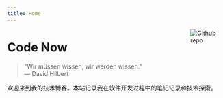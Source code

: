 ```yaml
---
title: Home
---
```


[<img src="https://simpleicons.org/icons/github.svg" style="max-width:15%;min-width:40px;float:right;" alt="Github repo" />](https://github.com/luyanfcp)

# Code Now

> "Wir müssen wissen, wir werden wissen."  
> — David Hilbert

欢迎来到我的技术博客。本站记录我在软件开发过程中的笔记记录和技术探索。
